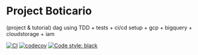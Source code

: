 # Project Boticario
(project &amp; tutorial) dag using TDD + tests + ci/cd setup + gcp + bigquery + cloudstorage + iam

[![CI](https://github.com/paulosdchaves/boticario-case/workflows/CI/badge.svg?branch=master)](https://github.com/paulosdchaves/boticario-case/actions?query=workflow:CI)
[![codecov](https://codecov.io/gh/paulosdchaves/boticario-case/branch/master/graph/badge.svg?token=byCb4nFNWv)](https://codecov.io/gh/paulosdchaves/boticario-case)
[![Code style: black](https://img.shields.io/badge/code%20style-black-000000.svg)](https://github.com/psf/black)